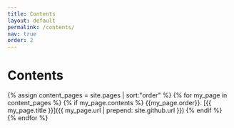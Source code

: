 ```yaml
---
title: Contents
layout: default
permalink: /contents/
nav: true
order: 2
---
```


# Contents

{% assign content_pages = site.pages | sort:"order" %}
{% for my_page in content_pages %}
  {% if my_page.contents %}
  {{my_page.order}}. [{{ my_page.title }}]({{ my_page.url | prepend: site.github.url }})
  {% endif %}
{% endfor %}
